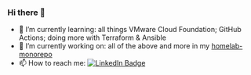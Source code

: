### Hi there 👋

- 🌱 I’m currently learning: all things VMware Cloud Foundation; GitHub Actions; doing more with Terraform & Ansible
- 🔭 I’m currently working on: all of the above and more in my [homelab-monorepo](https://github.com/clayshek/homelab-monorepo)
- 📫 How to reach me: 
[![LinkedIn Badge](https://img.shields.io/badge/LinkedIn-Profile-informational?style=flat&logo=linkedin&logoColor=white&color=0D76A8)](https://www.linkedin.com/in/clayshek/)
